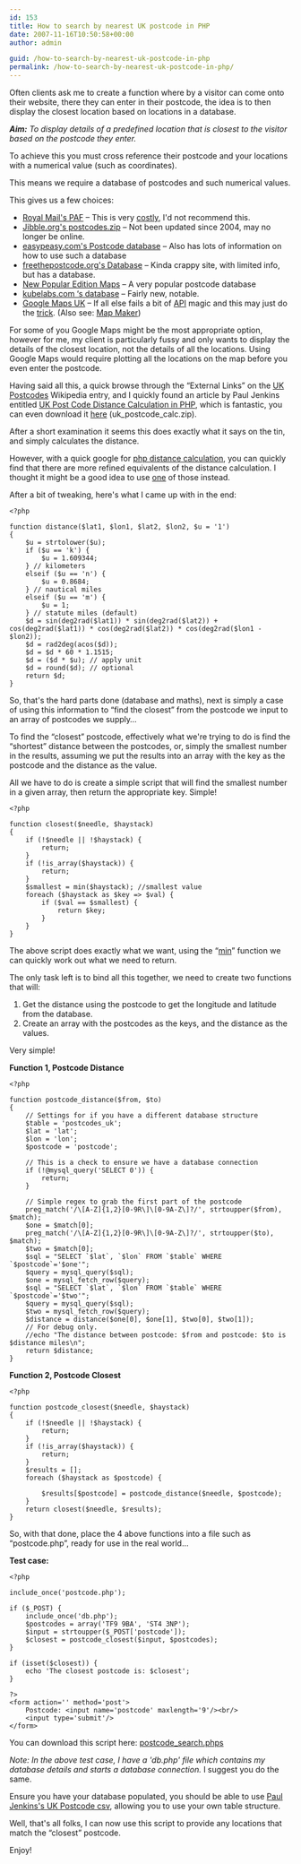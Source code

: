 ```yaml
---
id: 153
title: How to search by nearest UK postcode in PHP
date: 2007-11-16T10:50:58+00:00
author: admin

guid: /how-to-search-by-nearest-uk-postcode-in-php
permalink: /how-to-search-by-nearest-uk-postcode-in-php/
---
```

<p class="lead">
  Often clients ask me to create a function where by a visitor can come onto their website, there they can enter in their postcode, the idea is to then display the closest location based on locations in a database.
</p>

_**Aim:** To display details of a predefined location that is closest to the visitor based on the postcode they enter._ 

<!--more-->To achieve this you must cross reference their postcode and your locations with a numerical value (such as coordinates).

This means we require a database of postcodes and such numerical values.

This gives us a few choices:

  * [Royal Mail's PAF](http://www.royalmail.com/portal/rm/jump2?mediaId=400085&catId=400084) &#8211; This is very [costly](http://www.guardian.co.uk/technology/2007/apr/26/freeourdata.guardianweeklytechnologysection), I'd not recommend this.
  * [Jibble.org's postcodes.zip](http://www.jibble.org/ukpostcodes/) &#8211; Not been updated since 2004, may no longer be online.
  * [easypeasy.com's Postcode database](http://www.easypeasy.com/guides/article.php?article=64) &#8211; Also has lots of information on how to use such a database
  * [freethepostcode.org's Database](http://www.freethepostcode.org/) &#8211; Kinda crappy site, with limited info, but has a database.
  * [New Popular Edition Maps](http://www.npemap.org.uk/) &#8211; A very popular postcode database
  * [kubelabs.com &#8216;s database](http://www.kubelabs.com/ukpostcodedata.php) &#8211; Fairly new, notable.
  * [Google Maps UK](http://maps.google.co.uk/) &#8211; If all else fails a bit of [API](http://www.google.com/apis/maps/signup.html) magic and this may just do the [trick](http://www.webdesignerforum.co.uk/index.php?showtopic=2328). (Also see: [Map Maker](http://mapmaker.donkeymagic.co.uk/))

For some of you Google Maps might be the most appropriate option, however for me, my client is particularly fussy and only wants to display the details of the closest location, not the details of all the locations. Using Google Maps would require plotting all the locations on the map before you even enter the postcode.

Having said all this, a quick browse through the &#8220;External Links&#8221; on the [UK Postcodes](http://en.wikipedia.org/wiki/UK_postcodes) Wikipedia entry, and I quickly found an article by Paul Jenkins entitled [UK Post Code Distance Calculation in PHP](http://www.pjenkins.co.uk/blog/index.php/2007/04/04/uk_post_code_distance_calculation/), which is fantastic, you can even download it [here](http://www.pjenkins.co.uk/uk_postcodes/uk_postcode_calc.zip) (uk\_postcode\_calc.zip).

After a short examination it seems this does exactly what it says on the tin, and simply calculates the distance.

However, with a quick google for [php distance calculation](http://www.google.com/search?q=php+distance+calculation), you can quickly find that there are more refined equivalents of the distance calculation. I thought it might be a good idea to use [one](http://www.zipcodeworld.com/samples/distance.php.html) of those instead.

After a bit of tweaking, here's what I came up with in the end:

```
<?php

function distance($lat1, $lon1, $lat2, $lon2, $u = '1')
{
    $u = strtolower($u);
    if ($u == 'k') {
        $u = 1.609344;
    } // kilometers
    elseif ($u == 'n') {
        $u = 0.8684;
    } // nautical miles
    elseif ($u == 'm') {
        $u = 1;
    } // statute miles (default)
    $d = sin(deg2rad($lat1)) * sin(deg2rad($lat2)) + cos(deg2rad($lat1)) * cos(deg2rad($lat2)) * cos(deg2rad($lon1 - $lon2));
    $d = rad2deg(acos($d));
    $d = $d * 60 * 1.1515;
    $d = ($d * $u); // apply unit
    $d = round($d); // optional
    return $d;
}
```

So, that's the hard parts done (database and maths), next is simply a case of using this information to &#8220;find the closest&#8221; from the postcode we input to an array of postcodes we supply&#8230;

To find the &#8220;closest&#8221; postcode, effectively what we're trying to do is find the &#8220;shortest&#8221; distance between the postcodes, or, simply the smallest number in the results, assuming we put the results into an array with the key as the postcode and the distance as the value.

All we have to do is create a simple script that will find the smallest number in a given array, then return the appropriate key. Simple!

```
<?php

function closest($needle, $haystack)
{
    if (!$needle || !$haystack) {
        return;
    }
    if (!is_array($haystack)) {
        return;
    }
    $smallest = min($haystack); //smallest value
    foreach ($haystack as $key => $val) {
        if ($val == $smallest) {
            return $key;
        }
    }
}
```

The above script does exactly what we want, using the &#8220;[min](http://www.php.net/min)&#8221; function we can quickly work out what we need to return.

The only task left is to bind all this together, we need to create two functions that will:

  1. Get the distance using the postcode to get the longitude and latitude from the database.
  2. Create an array with the postcodes as the keys, and the distance as the values.

Very simple!

**Function 1, Postcode Distance**

```
<?php

function postcode_distance($from, $to)
{
    // Settings for if you have a different database structure
    $table = 'postcodes_uk';
    $lat = 'lat';
    $lon = 'lon';
    $postcode = 'postcode';
    
    // This is a check to ensure we have a database connection
    if (!@mysql_query('SELECT 0')) {
        return;
    }

    // Simple regex to grab the first part of the postcode
    preg_match('/\[A-Z]{1,2}[0-9R\]\[0-9A-Z\]?/', strtoupper($from), $match);
    $one = $match[0];
    preg_match('/\[A-Z]{1,2}[0-9R\]\[0-9A-Z\]?/', strtoupper($to), $match);
    $two = $match[0];
    $sql = "SELECT `$lat`, `$lon` FROM `$table` WHERE `$postcode`='$one'";
    $query = mysql_query($sql);
    $one = mysql_fetch_row($query);
    $sql = "SELECT `$lat`, `$lon` FROM `$table` WHERE `$postcode`='$two'";
    $query = mysql_query($sql);
    $two = mysql_fetch_row($query);
    $distance = distance($one[0], $one[1], $two[0], $two[1]);
    // For debug only.
    //echo "The distance between postcode: $from and postcode: $to is $distance miles\n";
    return $distance;
}
```

**Function 2, Postcode Closest**

```
<?php

function postcode_closest($needle, $haystack)
{
    if (!$needle || !$haystack) {
        return;
    }
    if (!is_array($haystack)) {
        return;
    }
    $results = [];
    foreach ($haystack as $postcode) {

        $results[$postcode] = postcode_distance($needle, $postcode);
    }
    return closest($needle, $results);
}
```

So, with that done, place the 4 above functions into a file such as &#8220;postcode.php&#8221;, ready for use in the real world&#8230;

**Test case:**

```
<?php

include_once('postcode.php');

if ($_POST) {
    include_once('db.php');
    $postcodes = array('TF9 9BA', 'ST4 3NP');
    $input = strtoupper($_POST['postcode']);
    $closest = postcode_closest($input, $postcodes);
}

if (isset($closest)) {
    echo 'The closest postcode is: $closest';
}

?>
<form action='' method='post'>
    Postcode: <input name='postcode' maxlength='9'/><br/>
    <input type='submit'/>
</form>
```

You can download this script here: [postcode_search.phps](?dl=postcode_search.phps)

_Note: In the above test case, I have a 'db.php' file which contains my database details and starts a database connection._ I suggest you do the same.

Ensure you have your database populated, you should be able to use [Paul Jenkins's UK Postcode csv](http://www.pjenkins.co.uk/uk_postcodes/UK_PostCodes.csv), allowing you to use your own table structure.

Well, that's all folks, I can now use this script to provide any locations that match the &#8220;closest&#8221; postcode.

Enjoy!

